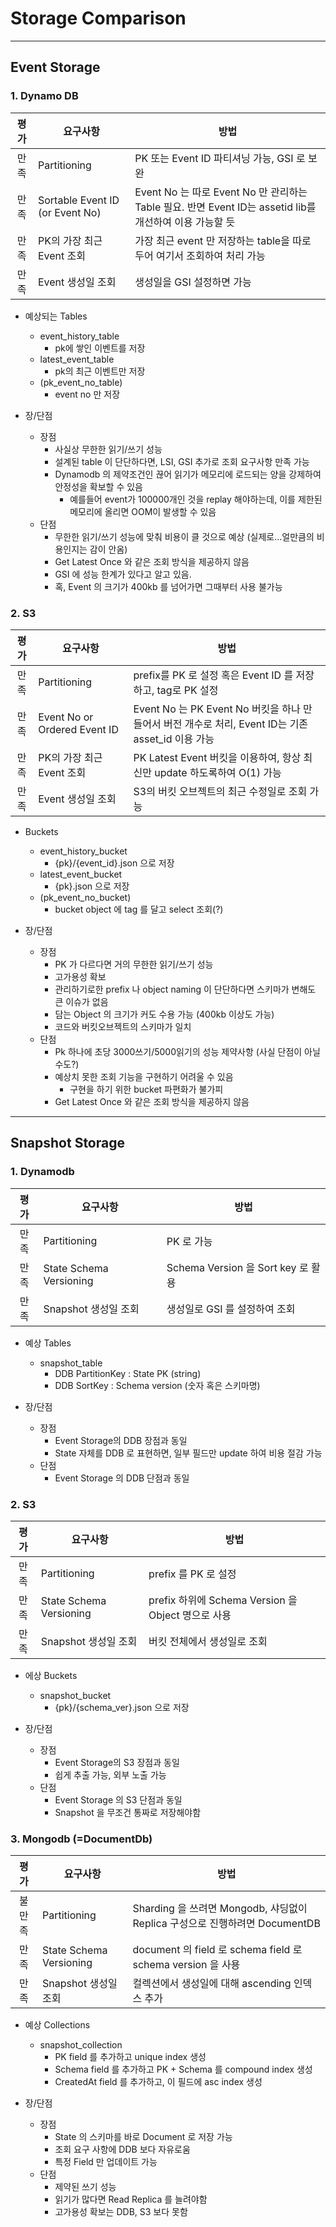 Storage Comparison
=============================
-----------------------------
## Event Storage
### 1. Dynamo DB
    
| 평가  | 요구사항                            | 방법                                                                              |
|:---:|---------------------------------|---------------------------------------------------------------------------------|
| 만족  | Partitioning                    | PK 또는 Event ID 파티셔닝 가능, GSI 로 보완                                                |
| 만족  | Sortable Event ID (or Event No) | Event No 는 따로 Event No 만 관리하는 Table 필요. 반면 Event ID는 assetid lib를 개선하여 이용 가능할 듯 |
| 만족  | PK의 가장 최근 Event 조회              | 가장 최근 event 만 저장하는 table을 따로 두어 여기서 조회하여 처리 가능                                  |
| 만족  | Event 생성일 조회                    | 생성일을 GSI 설정하면 가능                                                                |

- 예상되는 Tables
  - event_history_table
    - pk에 쌓인 이벤트를 저장
  - latest_event_table
    - pk의 최근 이벤트만 저장
  - (pk_event_no_table)
    - event no 만 저장


- 장/단점
  - 장점
    - 사실상 무한한 읽기/쓰기 성능
    - 설계된 table 이 단단하다면, LSI, GSI 추가로 조회 요구사항 만족 가능
    - Dynamodb 의 제약조건인 끊어 읽기가 메모리에 로드되는 양을 강제하여 안정성을 확보할 수 있음
      - 예를들어 event가 100000개인 것을 replay 해야하는데, 이를 제한된 메모리에 올리면 OOM이 발생할 수 있음
  - 단점
    - 무한한 읽기/쓰기 성능에 맞춰 비용이 클 것으로 예상 (실제로...얼만큼의 비용인지는 감이 안옴)
    - Get Latest Once 와 같은 조회 방식을 제공하지 않음
    - GSI 에 성능 한계가 있다고 알고 있음.
    - 혹, Event 의 크기가 400kb 를 넘어가면 그때부터 사용 불가능


### 2. S3

| 평가  | 요구사항                         | 방법                                                                        |
|:---:|------------------------------|---------------------------------------------------------------------------|
| 만족  | Partitioning                 | prefix를 PK 로 설정 혹은 Event ID 를 저장하고, tag로 PK 설정                            |
| 만족  | Event No or Ordered Event ID | Event No 는 PK Event No 버킷을 하나 만들어서 버전 개수로 처리, Event ID는 기존 asset_id 이용 가능 |
| 만족  | PK의 가장 최근 Event 조회           | PK Latest Event 버킷을 이용하여, 항상 최신만 update 하도록하여 O(1) 가능                     |
| 만족  | Event 생성일 조회                 | S3의 버킷 오브젝트의 최근 수정일로 조회 가능                                                |

- Buckets 
    - event_history_bucket
      - {pk}/{event_id}.json 으로 저장
    - latest_event_bucket
      - {pk}.json 으로 저장
    - (pk_event_no_bucket)
      - bucket object 에 tag 를 달고 select 조회(?) 


- 장/단점
    - 장점
        - PK 가 다르다면 거의 무한한 읽기/쓰기 성능
        - 고가용성 확보
        - 관리하기로한 prefix 나 object naming 이 단단하다면 스키마가 변해도 큰 이슈가 없음
        - 담는 Object 의 크기가 커도 수용 가능 (400kb 이상도 가능)
        - 코드와 버킷오브젝트의 스키마가 일치
    - 단점
        - Pk 하나에 초당 3000쓰기/5000읽기의 성능 제약사항 (사실 단점이 아닐수도?) 
        - 예상치 못한 조회 기능을 구현하기 어려울 수 있음
          - 구현을 하기 위한 bucket 파편화가 불가피
        - Get Latest Once 와 같은 조회 방식을 제공하지 않음

----------------------------------
## Snapshot Storage
### 1. Dynamodb

| 평가  | 요구사항                    | 방법                             |
|:---:|-------------------------|--------------------------------|
| 만족  | Partitioning            | PK 로 가능                        |
| 만족  | State Schema Versioning | Schema Version 을 Sort key 로 활용 |
| 만족  | Snapshot 생성일 조회         | 생성일로 GSI 를 설정하여 조회             |

- 예상 Tables
    - snapshot_table
      - DDB PartitionKey : State PK (string)
      - DDB SortKey : Schema version (숫자 혹은 스키마명)


- 장/단점
    - 장점
        - Event Storage의 DDB 장점과 동일
        - State 자체를 DDB 로 표현하면, 일부 필드만 update 하여 비용 절감 가능
    - 단점
        - Event Storage 의 DDB 단점과 동일
        

### 2. S3

| 평가  | 요구사항                    | 방법                                        |
|:---:|-------------------------|-------------------------------------------|
| 만족  | Partitioning            | prefix 를 PK 로 설정                          |
| 만족  | State Schema Versioning | prefix 하위에 Schema Version 을 Object 명으로 사용 |
| 만족  | Snapshot 생성일 조회         | 버킷 전체에서 생성일로 조회                           |

- 에상 Buckets
    - snapshot_bucket
      - {pk}/{schema_ver}.json 으로 저장


- 장/단점
    - 장점
        - Event Storage의 S3 장점과 동일
        - 쉽게 추출 가능, 외부 노출 가능
    - 단점
        - Event Storage 의 S3 단점과 동일
        - Snapshot 을 무조건 통짜로 저장해야함

### 3. Mongodb (=DocumentDb) 

| 평가  | 요구사항                    | 방법                                                         |
|:---:|-------------------------|------------------------------------------------------------|
| 불만족 | Partitioning            | Sharding 을 쓰려면 Mongodb, 샤딩없이 Replica 구성으로 진행하려면 DocumentDB |
| 만족  | State Schema Versioning | document 의 field 로 schema field 로 schema version 을 사용      |
| 만족  | Snapshot 생성일 조회         | 컬렉션에서 생성일에 대해 ascending 인덱스 추가                             |

- 예상 Collections
    - snapshot_collection
      - PK field 를 추가하고 unique index 생성
      - Schema field 를 추가하고 PK + Schema 를 compound index 생성
      - CreatedAt field 를 추가하고, 이 필드에 asc index 생성


- 장/단점
    - 장점
        - State 의 스키마를 바로 Document 로 저장 가능
        - 조회 요구 사항에 DDB 보다 자유로움
        - 특정 Field 만 업데이트 가능
    - 단점
        - 제약된 쓰기 성능
        - 읽기가 많다면 Read Replica 를 늘려야함
        - 고가용성 확보는 DDB, S3 보다 못함
